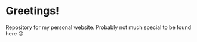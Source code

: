 # Greetings!

Repository for my personal website. Probably not much special to be found here :wink:
